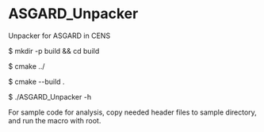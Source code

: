 # ASGARD_Unpacker
Unpacker for ASGARD in CENS

$ mkdir -p build && cd build

$ cmake ../

$ cmake --build .

$ ./ASGARD_Unpacker -h

For sample code for analysis, 
copy needed header files to sample directory, and run the macro with root.
